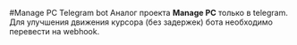 #Manage PC Telegram bot
Аналог проекта **Manage PC** только в telegram.
Для улучшения движения курсора (без задержек) бота необходимо перевести на webhook.

